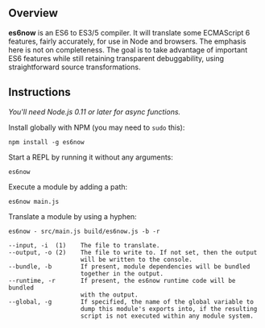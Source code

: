 ## Overview ##

**es6now** is an ES6 to ES3/5 compiler.  It will translate some ECMAScript 6 
features, fairly accurately, for use in Node and browsers.  The emphasis 
here is not on completeness.  The goal is to take advantage of important 
ES6  features  while still  retaining  transparent debuggability,  using 
straightforward source transformations.

## Instructions ##

*You'll need Node.js 0.11 or later for async functions.*

Install globally with NPM (you may need to `sudo` this):

    npm install -g es6now

Start a REPL by running it without any arguments:

    es6now

Execute a module by adding a path:

    es6now main.js

Translate a module by using a hyphen:

    es6now - src/main.js build/es6now.js -b -r

    --input, -i  (1)    The file to translate.
    --output, -o (2)    The file to write to. If not set, then the output
                        will be written to the console.
    --bundle, -b        If present, module dependencies will be bundled 
                        together in the output.
    --runtime, -r       If present, the es6now runtime code will be bundled 
                        with the output.
    --global, -g        If specified, the name of the global variable to 
                        dump this module's exports into, if the resulting
                        script is not executed within any module system.
